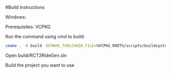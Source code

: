 #Build Instructions

Windows:

Prerequisites:
VCPKG

Run the command using cmd to build:
```bash
cmake . -B build -DCMAKE_TOOLCHAIN_FILE=%VCPKG_ROOT%/scripts/buildsystems/vcpkg.cmake
```

Open build/RCT2RideGen.sln

Build the project you want to use